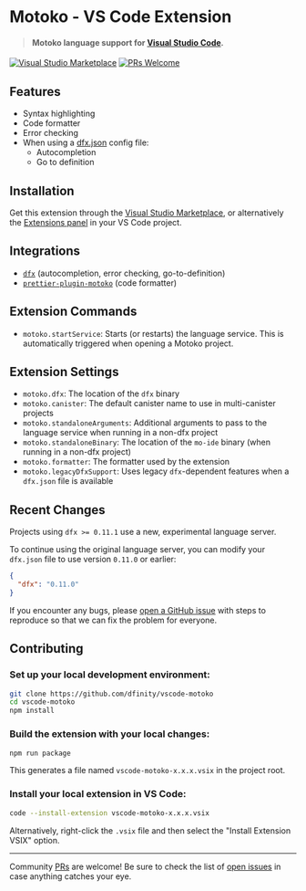 # Motoko - VS Code Extension

> #### Motoko language support for [Visual Studio Code](https://code.visualstudio.com/).

[![Visual Studio Marketplace](https://img.shields.io/visual-studio-marketplace/v/dfinity-foundation.vscode-motoko?color=brightgreen&logo=visual-studio-code)](https://marketplace.visualstudio.com/items?itemName=dfinity-foundation.vscode-motoko)
[![PRs Welcome](https://img.shields.io/badge/PRs-welcome-brightgreen.svg)](https://github.com/dfinity/prettier-plugin-motoko/issues)

## Features

- Syntax highlighting
- Code formatter
- Error checking
- When using a [dfx.json](https://medium.com/@chiedo/6-steps-to-deploying-your-first-dapp-on-the-internet-computer-b9a36b45f91e) config file:
  - Autocompletion
  - Go to definition

## Installation

Get this extension through the [Visual Studio Marketplace](https://marketplace.visualstudio.com/items?itemName=dfinity-foundation.vscode-motoko), or alternatively the [Extensions panel](https://code.visualstudio.com/docs/editor/extension-marketplace) in your VS Code project.

## Integrations

- [`dfx`](https://internetcomputer.org/docs/current/developer-docs/build/install-upgrade-remove/) (autocompletion, error checking, go-to-definition)
- [`prettier-plugin-motoko`](https://npmjs.com/package/prettier-plugin-motoko) (code formatter)

## Extension Commands

- `motoko.startService`: Starts (or restarts) the language service. This is automatically triggered when opening a Motoko project.

## Extension Settings

- `motoko.dfx`: The location of the `dfx` binary
- `motoko.canister`: The default canister name to use in multi-canister projects
- `motoko.standaloneArguments`: Additional arguments to pass to the language service when running in a non-dfx project
- `motoko.standaloneBinary`: The location of the `mo-ide` binary (when running in a non-dfx project)
- `motoko.formatter`: The formatter used by the extension
- `motoko.legacyDfxSupport`: Uses legacy `dfx`-dependent features when a `dfx.json` file is available

## Recent Changes

Projects using `dfx >= 0.11.1` use a new, experimental language server.

To continue using the original language server, you can modify your `dfx.json` file to use version `0.11.0` or earlier:

```json
{
  "dfx": "0.11.0"
}
```

If you encounter any bugs, please [open a GitHub issue](https://github.com/dfinity/vscode-motoko/issues) with steps to reproduce so that we can fix the problem for everyone. 

## Contributing

### Set up your local development environment:

```bash
git clone https://github.com/dfinity/vscode-motoko
cd vscode-motoko
npm install
```

### Build the extension with your local changes:

```bash
npm run package
```

This generates a file named `vscode-motoko-x.x.x.vsix` in the project root.

### Install your local extension in VS Code:

```bash
code --install-extension vscode-motoko-x.x.x.vsix
```

Alternatively, right-click the `.vsix` file and then select the "Install Extension VSIX" option.

---

Community [PRs](https://github.com/dfinity/vscode-motoko/pulls) are welcome! Be sure to check the list of [open issues](https://github.com/dfinity/vscode-motoko/issues) in case anything catches your eye.
